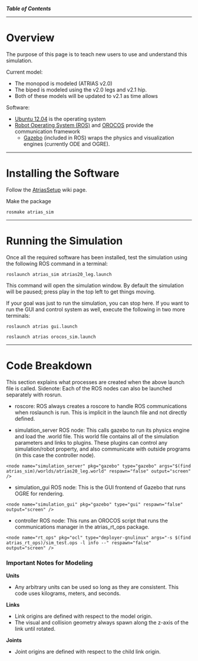 **_Table of Contents_**





---

# Overview #

The purpose of this page is to teach new users to use and understand this simulation.

Current model:
  * The monopod is modeled (ATRIAS v2.0)
  * The biped is modeled using the v2.0 legs and v2.1 hip.
  * Both of these models will be updated to v2.1 as time allows

Software:
  * [Ubuntu 12.04](http://www.ubuntu.com/) is the operating system
  * [Robot Operating System (ROS)](http://www.ros.org/wiki/) and [OROCOS](http://orocos.org/toolchain) provide the communication framework
    * [Gazebo](http://gazebosim.org/) (included in ROS) wraps the physics and visualization engines (currently ODE and OGRE).



---

# Installing the Software #

Follow the [AtriasSetup](AtriasSetup.md) wiki page.

Make the package
```
rosmake atrias_sim
```


---

# Running the Simulation #

Once all the required software has been installed, test the simulation using the following ROS command in a terminal:

```
roslaunch atrias_sim atrias20_leg.launch
```

This command will open the simulation window.  By default the simulation will be paused; press play in the top left to get things moving.


If your goal was just to run the simulation, you can stop here.  If you want to run the GUI and control system as well, execute the following in two more terminals:

```
roslaunch atrias gui.launch
```

```
roslaunch atrias orocos_sim.launch
```




---

# Code Breakdown #

This section explains what processes are created when the above launch file is called.
Sidenote: Each of the ROS nodes can also be launched separately with rosrun.

- roscore: ROS always creates a roscore to handle ROS communications when roslaunch is run.  This is implicit in the launch file and not directly defined.

- simulation\_server ROS node: This calls gazebo to run its physics engine and load the .world file.  This world file contains all of the simulation parameters and links to plugins.  These plugins can control any simulation/robot property, and also communicate with outside programs (in this case the controller node).
```
<node name="simulation_server" pkg="gazebo" type="gazebo" args="$(find atrias_sim)/worlds/atrias20_leg.world" respawn="false" output="screen" />
```

- simulation\_gui ROS node: This is the GUI frontend of Gazebo that runs OGRE for rendering.
```
<node name="simulation_gui" pkg="gazebo" type="gui" respawn="false" output="screen" />
```

- controller ROS node: This runs an OROCOS script that runs the communications manager in the atrias\_rt\_ops package.
```
<node name="rt_ops" pkg="ocl" type="deployer-gnulinux" args="-s $(find atrias_rt_ops)/sim_test.ops -l info --" respawn="false" output="screen" />
```


### Important Notes for Modeling ###

**Units**
  * Any arbitrary units can be used so long as they are consistent.  This code uses kilograms, meters, and seconds.

**Links**
  * Link origins are defined with respect to the model origin.
  * The visual and collision geometry always spawn along the z-axis of the link until rotated.

**Joints**
  * Joint origins are defined with respect to the child link origin.